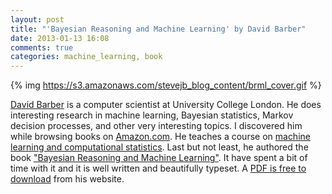 ```yaml
---
layout: post
title: "'Bayesian Reasoning and Machine Learning' by David Barber"
date: 2013-01-13 16:08
comments: true
categories: machine_learning, book
---
```


{% img  https://s3.amazonaws.com/stevejb_blog_content/brml_cover.gif %}

[David Barber](http://web4.cs.ucl.ac.uk/staff/D.Barber/pmwiki/pmwiki.php) is a computer scientist at University College London. He does interesting research in machine learning, Bayesian statistics, Markov decision processes, and other very interesting topics. I discovered him while browsing books on [Amazon.com](www.amazon.com). He teaches a course on [machine learning and computational statistics](http://www.csml.ucl.ac.uk/courses/msc_csml/). Last but not least, he authored the book ["Bayesian Reasoning and Machine Learning"](http://www.amazon.com/Bayesian-Reasoning-Machine-Learning-Barber/dp/0521518148/ref=sr_1_2?ie=UTF8&qid=1358122559&sr=8-2&keywords=bayesian+reasoning+and+machine+learning). It have spent a bit of time with it and it is well written and beautifully typeset. A [PDF is free to download](http://web4.cs.ucl.ac.uk/staff/D.Barber/pmwiki/pmwiki.php?n=Brml.Online) from his website. 
